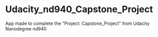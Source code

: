 # Udacity_nd940_Capstone_Project
App made to complete the "Project: Capstone_Project" from Udacity Nanodegree nd940
